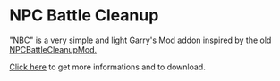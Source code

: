 # NPC Battle Cleanup

"NBC" is a very simple and light Garry's Mod addon inspired by the old [NPCBattleCleanupMod.](https://steamcommunity.com/sharedfiles/filedetails/?id=1186053399&searchtext=cleanup)

[Click here](https://steamcommunity.com/sharedfiles/filedetails/?id=2120936972) to get more informations and to download.